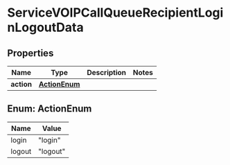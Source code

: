 

# ServiceVOIPCallQueueRecipientLoginLogoutData


## Properties

| Name | Type | Description | Notes |
|------------ | ------------- | ------------- | -------------|
|**action** | [**ActionEnum**](#ActionEnum) |  |  |



## Enum: ActionEnum

| Name | Value |
|---- | -----|
| login | &quot;login&quot; |
| logout | &quot;logout&quot; |



